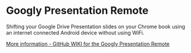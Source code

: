 Googly Presentation Remote
==========================

Shifting your Google Drive Presentation slides on your Chrome book using an internet connected Android device without using WiFi.

<a href="https://github.com/PushkaCom/Googly-Presentation-Remote/wiki">More information - GitHub WIKI for the Googly Presentation Remote</a>

